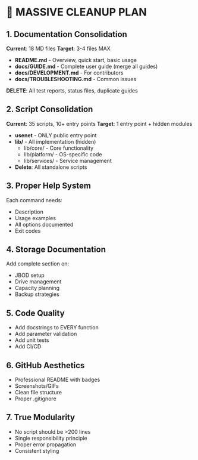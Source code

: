 # 🧹 MASSIVE CLEANUP PLAN

## 1. Documentation Consolidation
**Current**: 18 MD files
**Target**: 3-4 files MAX

- **README.md** - Overview, quick start, basic usage
- **docs/GUIDE.md** - Complete user guide (merge all guides)
- **docs/DEVELOPMENT.md** - For contributors
- **docs/TROUBLESHOOTING.md** - Common issues

**DELETE**: All test reports, status files, duplicate guides

## 2. Script Consolidation
**Current**: 35 scripts, 10+ entry points
**Target**: 1 entry point + hidden modules

- **usenet** - ONLY public entry point
- **lib/** - All implementation (hidden)
  - lib/core/ - Core functionality  
  - lib/platform/ - OS-specific code
  - lib/services/ - Service management
- **Delete**: All standalone scripts

## 3. Proper Help System
Each command needs:
- Description
- Usage examples
- All options documented
- Exit codes

## 4. Storage Documentation
Add complete section on:
- JBOD setup
- Drive management
- Capacity planning
- Backup strategies

## 5. Code Quality
- Add docstrings to EVERY function
- Add parameter validation
- Add unit tests
- Add CI/CD

## 6. GitHub Aesthetics
- Professional README with badges
- Screenshots/GIFs
- Clean file structure
- Proper .gitignore

## 7. True Modularity
- No script should be >200 lines
- Single responsibility principle
- Proper error propagation
- Consistent styling